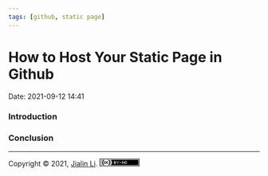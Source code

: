 ```yaml
---
tags: [github, static page]
---
```

# How to Host Your Static Page in Github
Date:  2021-09-12 14:41

###  Introduction





### Conclusion


---
Copyright © 2021, [Jialin Li](https://github.com/keyskull).  [![Copyright](80x15.png)](/LICENSE)